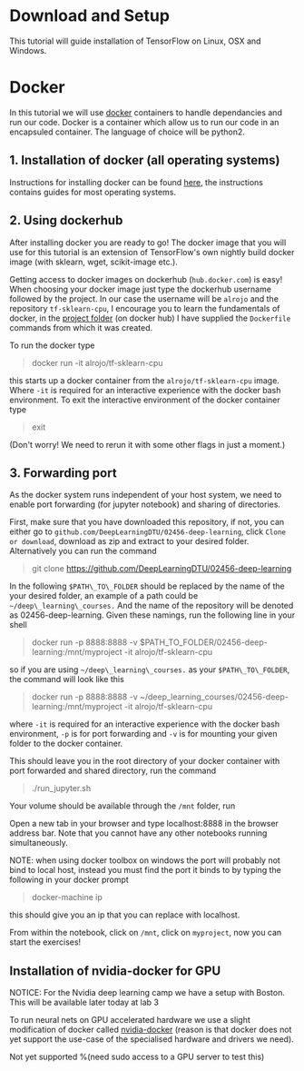 # Download and Setup

This tutorial will guide installation of TensorFlow on Linux, OSX and Windows.

# Docker

In this tutorial we will use [docker](https://www.docker.com/) containers to handle dependancies and run our code.
Docker is a container which allow us to run our code in an encapsuled container.
The language of choice will be python2.

## 1. Installation of docker (all operating systems)

Instructions for installing docker can be found [here](https://docs.docker.com/engine/installation/#installation), the instructions contains guides for most operating systems.

## 2. Using dockerhub

After installing docker you are ready to go! The docker image that you will use for this tutorial is an extension of TensorFlow's own nightly build docker image (with sklearn, wget, scikit-image etc.).

Getting access to docker images on dockerhub (`hub.docker.com`) is easy! When choosing your docker image just type the dockerhub username followed by the project. In our case the username will be `alrojo` and the repository `tf-sklearn-cpu`, I encourage you to learn the fundamentals of docker, in the [project folder](https://hub.docker.com/r/alrojo/docker-whale/) (on docker hub) I have supplied the `Dockerfile` commands from which it was created.

To run the docker type

>docker run -it alrojo/tf-sklearn-cpu

this starts up a docker container from the `alrojo/tf-sklearn-cpu` image.
Where `-it` is required for an interactive experience with the docker bash environment.
To exit the interactive environment of the docker container type

>exit

(Don't worry! We need to rerun it with some other flags in just a moment.)

## 3. Forwarding port

As the docker system runs independent of your host system, we need to enable port forwarding (for jupyter notebook) and sharing of directories.

First, make sure that you have downloaded this repository, if not, you can either go to `github.com/DeepLearningDTU/02456-deep-learning`, click `Clone or download`, download as zip and extract to your desired folder.
Alternatively you can run the command

>git clone https://github.com/DeepLearningDTU/02456-deep-learning

In the following `$PATH\_TO\_FOLDER` should be replaced by the name of the your desired folder, an example of a path could be `~/deep\_learning\_courses.`
And the name of the repository will be denoted as 02456-deep-learning.
Given these namings, run the following line in your shell

>docker run -p 8888:8888 -v $PATH\_TO\_FOLDER/02456-deep-learning:/mnt/myproject -it alrojo/tf-sklearn-cpu

so if you are using `~/deep\_learning\_courses.` as your `$PATH\_TO\_FOLDER`, the command will look like this

>docker run -p 8888:8888 -v ~/deep\_learning\_courses/02456-deep-learning:/mnt/myproject -it alrojo/tf-sklearn-cpu

where `-it` is required for an interactive experience with the docker bash environment, `-p` is for port forwarding	and `-v` is for mounting your given folder to the docker container.

This should leave you in the root directory of your docker container with port forwarded and shared directory, run the command

>./run\_jupyter.sh

Your volume should be available through the `/mnt` folder, run

Open a new tab in your browser and type localhost:8888 in the browser address bar. Note that you cannot have any other notebooks running simultaneously.

NOTE: when using docker toolbox on windows the port will probably not bind to local host, instead you must find the port it binds to by typing the following in your docker prompt

>docker-machine ip

this should give you an ip that you can replace with localhost.

From within the notebook, click on `/mnt`, click on `myproject`, now you can start the exercises!

## Installation of nvidia-docker for GPU

NOTICE: For the Nvidia deep learning camp we have a setup with Boston. This will be available later today at lab 3

To run neural nets on GPU accelerated hardware we use a slight modification of docker called [nvidia-docker](https://github.com/NVIDIA/nvidia-docker) (reason is that docker does not yet support the use-case of the specialised hardware and drivers we need).

Not yet supported %(need sudo access to a GPU server to test this)
